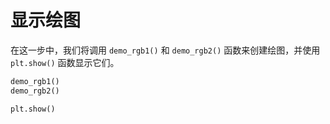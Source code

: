 # 显示绘图

在这一步中，我们将调用 `demo_rgb1()` 和 `demo_rgb2()` 函数来创建绘图，并使用 `plt.show()` 函数显示它们。

```python
demo_rgb1()
demo_rgb2()

plt.show()
```
